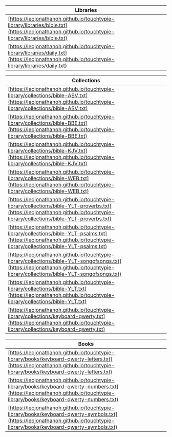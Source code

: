 | Libraries | 
|---|
| [https://leojonathanoh.github.io/touchtypie-library/libraries/bible.txt](https://leojonathanoh.github.io/touchtypie-library/libraries/bible.txt) |
| [https://leojonathanoh.github.io/touchtypie-library/libraries/daily.txt](https://leojonathanoh.github.io/touchtypie-library/libraries/daily.txt) |

| Collections | 
|---|
| [https://leojonathanoh.github.io/touchtypie-library/collections/bible-ASV.txt](https://leojonathanoh.github.io/touchtypie-library/collections/bible-ASV.txt) |
| [https://leojonathanoh.github.io/touchtypie-library/collections/bible-BBE.txt](https://leojonathanoh.github.io/touchtypie-library/collections/bible-BBE.txt) |
| [https://leojonathanoh.github.io/touchtypie-library/collections/bible-KJV.txt](https://leojonathanoh.github.io/touchtypie-library/collections/bible-KJV.txt) |
| [https://leojonathanoh.github.io/touchtypie-library/collections/bible-WEB.txt](https://leojonathanoh.github.io/touchtypie-library/collections/bible-WEB.txt) |
| [https://leojonathanoh.github.io/touchtypie-library/collections/bible-YLT-proverbs.txt](https://leojonathanoh.github.io/touchtypie-library/collections/bible-YLT-proverbs.txt) |
| [https://leojonathanoh.github.io/touchtypie-library/collections/bible-YLT-psalms.txt](https://leojonathanoh.github.io/touchtypie-library/collections/bible-YLT-psalms.txt) |
| [https://leojonathanoh.github.io/touchtypie-library/collections/bible-YLT-songofsongs.txt](https://leojonathanoh.github.io/touchtypie-library/collections/bible-YLT-songofsongs.txt) |
| [https://leojonathanoh.github.io/touchtypie-library/collections/bible-YLT.txt](https://leojonathanoh.github.io/touchtypie-library/collections/bible-YLT.txt) |
| [https://leojonathanoh.github.io/touchtypie-library/collections/keyboard-qwerty.txt](https://leojonathanoh.github.io/touchtypie-library/collections/keyboard-qwerty.txt) |

| Books | 
|---|
| [https://leojonathanoh.github.io/touchtypie-library/books/keyboard-qwerty-letters.txt](https://leojonathanoh.github.io/touchtypie-library/books/keyboard-qwerty-letters.txt) |
| [https://leojonathanoh.github.io/touchtypie-library/books/keyboard-qwerty-numbers.txt](https://leojonathanoh.github.io/touchtypie-library/books/keyboard-qwerty-numbers.txt) |
| [https://leojonathanoh.github.io/touchtypie-library/books/keyboard-qwerty-symbols.txt](https://leojonathanoh.github.io/touchtypie-library/books/keyboard-qwerty-symbols.txt) |

